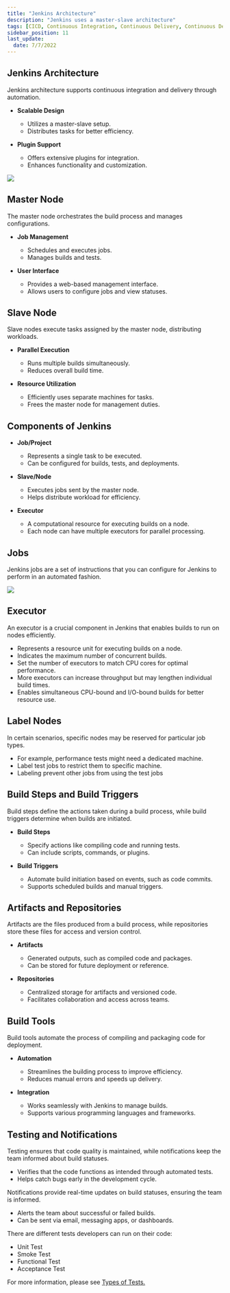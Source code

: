 ```yaml
---
title: "Jenkins Architecture"
description: "Jenkins uses a master-slave architecture"
tags: [CICD, Continuous Integration, Continuous Delivery, Continuous Deployment, Jenkins]
sidebar_position: 11
last_update:
  date: 7/7/2022
---
```



## Jenkins Architecture

Jenkins architecture supports continuous integration and delivery through automation.

- **Scalable Design**  
  - Utilizes a master-slave setup.  
  - Distributes tasks for better efficiency.  

- **Plugin Support**  
  - Offers extensive plugins for integration.  
  - Enhances functionality and customization.  

<div class='img-center'>

![](/img/docs/cicd-jenkins-architecture-1026.png)

</div>


## Master Node

The master node orchestrates the build process and manages configurations.

- **Job Management**  
  - Schedules and executes jobs.  
  - Manages builds and tests.  

- **User Interface**  
  - Provides a web-based management interface.  
  - Allows users to configure jobs and view statuses.  

## Slave Node

Slave nodes execute tasks assigned by the master node, distributing workloads.

- **Parallel Execution**  
  - Runs multiple builds simultaneously.  
  - Reduces overall build time.  

- **Resource Utilization**  
  - Efficiently uses separate machines for tasks.  
  - Frees the master node for management duties.

## Components of Jenkins

- **Job/Project**  
   - Represents a single task to be executed.  
   - Can be configured for builds, tests, and deployments.  

- **Slave/Node**  
   - Executes jobs sent by the master node.  
   - Helps distribute workload for efficiency.  

- **Executor**  
   - A computational resource for executing builds on a node.  
   - Each node can have multiple executors for parallel processing.  

## Jobs 

Jenkins jobs are a set of instructions that you can configure for Jenkins to perform in an automated fashion.

![](/img/docs/1027-jenkins-jobsssss.png)

## Executor

An executor is a crucial component in Jenkins that enables builds to run on nodes efficiently.

- Represents a resource unit for executing builds on a node.
- Indicates the maximum number of concurrent builds.
- Set the number of executors to match CPU cores for optimal performance.  
- More executors can increase throughput but may lengthen individual build times.  
- Enables simultaneous CPU-bound and I/O-bound builds for better resource use.

## Label Nodes

In certain scenarios, specific nodes may be reserved for particular job types. 

- For example, performance tests might need a dedicated machine.
- Label test jobs to restrict them to specific machine.
- Labeling prevent other jobs from using the test jobs

## Build Steps and Build Triggers

Build steps define the actions taken during a build process, while build triggers determine when builds are initiated.

- **Build Steps**  
   - Specify actions like compiling code and running tests.  
   - Can include scripts, commands, or plugins.  

- **Build Triggers**  
   - Automate build initiation based on events, such as code commits.  
   - Supports scheduled builds and manual triggers.  

## Artifacts and Repositories

Artifacts are the files produced from a build process, while repositories store these files for access and version control.

- **Artifacts**  
   - Generated outputs, such as compiled code and packages.  
   - Can be stored for future deployment or reference.  

- **Repositories**  
   - Centralized storage for artifacts and versioned code.  
   - Facilitates collaboration and access across teams.  

## Build Tools

Build tools automate the process of compiling and packaging code for deployment.

- **Automation**  
   - Streamlines the building process to improve efficiency.  
   - Reduces manual errors and speeds up delivery.  

- **Integration**  
   - Works seamlessly with Jenkins to manage builds.  
   - Supports various programming languages and frameworks.  

## Testing and Notifications

Testing ensures that code quality is maintained, while notifications keep the team informed about build statuses.

  - Verifies that the code functions as intended through automated tests.  
  - Helps catch bugs early in the development cycle.  

Notifications provide real-time updates on build statuses, ensuring the team is informed.

  - Alerts the team about successful or failed builds.  
  - Can be sent via email, messaging apps, or dashboards.  

There are different tests developers can run on their code:

- Unit Test
- Smoke Test
- Functional Test
- Acceptance Test

For more information, please see [Types of Tests.](/docs/017-Version-Control-and-CICD/002-CICD/CICD-Overview.md#types-of-tests)
